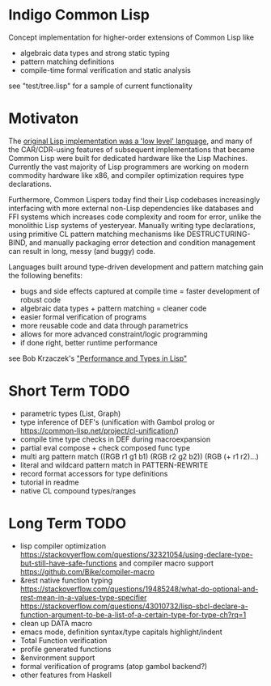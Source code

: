 # Indigo Common Lisp

Concept implementation for higher-order extensions of Common Lisp like
* algebraic data types and strong static typing
* pattern matching definitions
* compile-time formal verification and static analysis

see "test/tree.lisp" for a sample of current functionality 

# Motivaton

The [original Lisp implementation was a 'low level' language](https://en.wikipedia.org/wiki/CAR_and_CDR#Etymology), and many of the CAR/CDR-using features of subsequent implementations that became Common Lisp were built for dedicated hardware like the Lisp Machines. Currently the vast majority of Lisp programmers are working on modern commodity hardware like x86, and compiler optimization requires type declarations.

Furthermore, Common Lispers today find their Lisp codebases increasingly interfacing with more external non-Lisp dependencies like databases and FFI systems which increases code complexity and room for error, unlike the monolithic Lisp systems of yesteryear. Manually writing type declarations, using primitive CL pattern matching mechanisms like DESTRUCTURING-BIND, and manually packaging error detection and condition management can result in long, messy (and buggy) code.

Languages built around type-driven development and pattern matching gain the following benefits:

* bugs and side effects captured at compile time = faster development of robust code
* algebraic data types + pattern matching = cleaner code
* easier formal verification of programs
* more reusable code and data through parametrics
* allows for more advanced constraint/logic programming
* if done right, better runtime performance

see Bob Krzaczek's ["Performance and Types in Lisp"](https://blog.30dor.com/2014/03/21/performance-and-types-in-lisp/)

# Short Term TODO

* parametric types (List, Graph)
* type inference of DEF's (unification with Gambol prolog or https://common-lisp.net/project/cl-unification/)
* compile time type checks in DEF during macroexpansion
* partial eval compose + check composed func type
* multi arg pattern match ((RGB r1 g1 b1) (RGB r2 g2 b2)) (RGB (+ r1 r2)...)
* literal and wildcard pattern match in PATTERN-REWRITE
* record format accessors for type definitions
* tutorial in readme
* native CL compound types/ranges

# Long Term TODO

* lisp compiler optimization https://stackovyerflow.com/questions/32321054/using-declare-type-but-still-have-safe-functions and compiler macro support https://github.com/Bike/compiler-macro
* &rest native function typing https://stackoverflow.com/questions/19485248/what-do-optional-and-rest-mean-in-a-values-type-specifier https://stackoverflow.com/questions/43010732/lisp-sbcl-declare-a-function-argument-to-be-a-list-of-a-certain-type-for-type-ch?rq=1
* clean up DATA macro
* emacs mode, definition syntax/type capitals highlight/indent
* Total Function verification
* profile generated functions
* &environment support
* formal verification of programs (atop gambol backend?)
* other features from Haskell